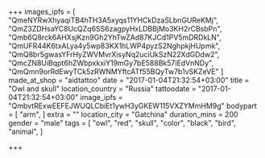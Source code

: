 +++
images_ipfs = [
  "QmeNYRwXhyaqiTB4hTH3A5xyqs11YHCkDzaSLbnGUReKMj",
  "QmZ3ZDHsaYC8UcQZq6SS6zagpyHxLDBBjMo3KH2rCBsbPn",
  "Qmb6Q8rck6AHXsjKzn9Gh2YhTwZAd87KJCd1PV5mDRDkLN",
  "QmUFR44K6txALya4y5wp83KX1hLWP4pyzS2NghpkjHUpmk",
  "QmQ8br5gwasYFrHyZWVMvrXisyNq2uciUkSzN22XdGDdw2",
  "QmcZN8UiBqpt6hZWbpxkxiY19mGy7bE588Bk57iEdVnNDy",
  "QmQmn9orRdEwyTCk5zRWNMYftcATf55BQyTw7b1vSKZeVE"
]
made_at_shop = "aidtattoo"
date = "2017-01-04T21:32:54+03:00"
title = "Owl and skull"
location_country = "Russia"
tattoodate = "2017-01-04T21:32:54+03:00"
image_ipfs = "QmbvtRExwEEFEJWUQLCbiEt1ywH3yGKEW115VXZYMmHM9g"
bodypart = [
  "arm",
]
extra = ""
location_city = "Gatchina"
duration_mins = 200
gender = "male"
tags = [
  "owl",
  "red",
  "skull",
  "color",
  "black",
  "bird",
  "animal",
]

+++
